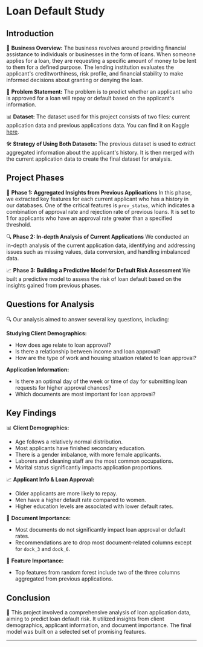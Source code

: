 # Loan Default Study

## Introduction

🏦 **Business Overview:**
The business revolves around providing financial assistance to individuals or businesses in the form of loans. When someone applies for a loan, they are requesting a specific amount of money to be lent to them for a defined purpose. The lending institution evaluates the applicant's creditworthiness, risk profile, and financial stability to make informed decisions about granting or denying the loan.

💼 **Problem Statement:**
The problem is to predict whether an applicant who is approved for a loan will repay or default based on the applicant's information.

📊 **Dataset:**
The dataset used for this project consists of two files: current application data and previous applications data. You can find it on Kaggle [here](https://www.kaggle.com/datasets/gauravduttakiit/loan-defaulter?select=application_data.csv).

🛠️ **Strategy of Using Both Datasets:**
The previous dataset is used to extract aggregated information about the applicant's history. It is then merged with the current application data to create the final dataset for analysis.

## Project Phases

🚀 **Phase 1: Aggregated Insights from Previous Applications**
In this phase, we extracted key features for each current applicant who has a history in our databases. One of the critical features is `prev_status`, which indicates a combination of approval rate and rejection rate of previous loans. It is set to 1 for applicants who have an approval rate greater than a specified threshold.

🔍 **Phase 2: In-depth Analysis of Current Applications**
We conducted an in-depth analysis of the current application data, identifying and addressing issues such as missing values, data conversion, and handling imbalanced data.

📈 **Phase 3: Building a Predictive Model for Default Risk Assessment**
We built a predictive model to assess the risk of loan default based on the insights gained from previous phases.

## Questions for Analysis

🔍 Our analysis aimed to answer several key questions, including:

**Studying Client Demographics:**
- How does age relate to loan approval?
- Is there a relationship between income and loan approval?
- How are the type of work and housing situation related to loan approval?

**Application Information:**
- Is there an optimal day of the week or time of day for submitting loan requests for higher approval chances?
- Which documents are most important for loan approval?

## Key Findings

📊 **Client Demographics:**
- Age follows a relatively normal distribution.
- Most applicants have finished secondary education.
- There is a gender imbalance, with more female applicants.
- Laborers and cleaning staff are the most common occupations.
- Marital status significantly impacts application proportions.

📈 **Applicant Info & Loan Approval:**
- Older applicants are more likely to repay.
- Men have a higher default rate compared to women.
- Higher education levels are associated with lower default rates.

📄 **Document Importance:**
- Most documents do not significantly impact loan approval or default rates.
- Recommendations are to drop most document-related columns except for `dock_3` and `dock_6`.

🎯 **Feature Importance:**
- Top features from random forest include two of the three columns aggregated from previous applications.

## Conclusion

🧾 This project involved a comprehensive analysis of loan application data, aiming to predict loan default risk. It utilized insights from client demographics, applicant information, and document importance. The final model was built on a selected set of promising features.

---
